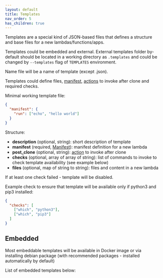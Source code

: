 ```yaml
---
layout: default
title: Templates
nav_order: 5
has_children: true
---
```


Templates are a special kind of JSON-based files that defines a structure and base files
for a new lambdas/functions/apps.

Templates could be embedded and external. External templates folder by-default should be located in a
working directory as `.templates` and could be changed by `--templates` flag of `TEMPLATES` environment.

Name file will be a name of template (except .json).

Templates could define files, [manifest](../usage/manifest), [actions](../usage/actions) to invoke after clone and required checks.

Minimal working template file:

```json
{
  "manifest": {
    "run": ["echo", "hello world"]
  }
}
```

Structure:

* **description** (optional, string): short description of template
* **manifest** (required, [Manifest](../usage/manifest)): manifest definition for a new lambda
* **post_clone** (optional, string): [action](../usage/actions) to invoke after clone
* **checks** (optional, array of array of string): list of commands to invoke to check template availability (see example below)
* **files** (optional, map of string to string): files and content in a new lambda


If at least one check failed - template will be disabled.

Example check to ensure that template will be available only if python3 and pip3 installed:

```json
{
  "checks": [
    ["which", "python3"],
    ["which", "pip3"]
  ]
}
```

## Embedded

Most embeddable templates will be available in Docker image or via installing debian package (with
recommended packages - installed automatically by default)

List of embedded templates below: